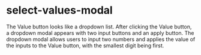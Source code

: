 # select-values-modal
The Value button looks like a dropdown list. After clicking the Value button, a dropdown modal appears with two input buttons and an apply button. The dropdown modal allows users to input two numbers and applies the value of the inputs to the Value button, with the smallest digit being first.
